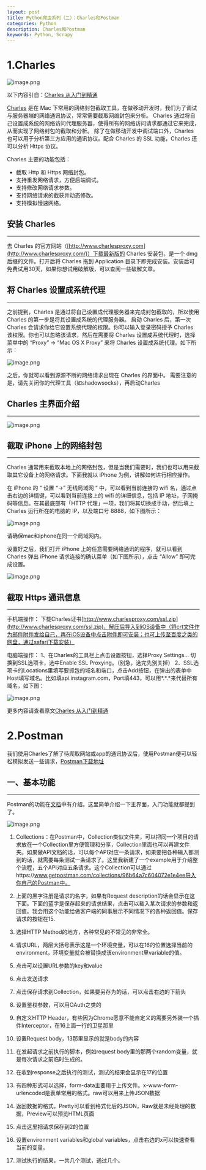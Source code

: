 ```yaml
---
layout: post
title: Python爬虫系列（二）：Charles和Postman
categories: Python
description: Charles和Postman
keywords: Python, Scrapy
---
```


# 1.Charles

![image.png](http://upload-images.jianshu.io/upload_images/1224641-cb91c0644ef98cca.png?imageMogr2/auto-orient/strip%7CimageView2/2/w/1240)

以下内容引自：[Charles 从入门到精通](http://blog.devtang.com/2015/11/14/charles-introduction/)

[Charles](http://www.charlesproxy.com/) 是在 Mac 下常用的网络封包截取工具，在做移动开发时，我们为了调试与服务器端的网络通讯协议，常常需要截取网络封包来分析。
Charles 通过将自己设置成系统的网络访问代理服务器，使得所有的网络访问请求都通过它来完成，从而实现了网络封包的截取和分析。
除了在做移动开发中调试端口外，Charles 也可以用于分析第三方应用的通讯协议。配合 Charles 的 SSL 功能，Charles 还可以分析 Https 协议。

Charles 主要的功能包括：
* 截取 Http 和 Https 网络封包。
* 支持重发网络请求，方便后端调试。
* 支持修改网络请求参数。
* 支持网络请求的截获并动态修改。
* 支持模拟慢速网络。

##  安装 Charles

***

去 Charles 的官方网站（[http://www.charlesproxy.com](http://www.charlesproxy.com/)）下载最新版的 Charles 安装包，是一个 dmg 后缀的文件。打开后将 Charles 拖到 Application 目录下即完成安装。安装后可免费试用30天，如果你想试用破解版，可以查阅一些破解文章。

## 将 Charles 设置成系统代理

***

之前提到，Charles 是通过将自己设置成代理服务器来完成封包截取的，所以使用 Charles 的第一步是将其设置成系统的代理服务器。
启动 Charles 后，第一次 Charles 会请求你给它设置系统代理的权限。你可以输入登录密码授予 Charles 该权限。你也可以忽略该请求，然后在需要将 Charles 设置成系统代理时，选择菜单中的 “Proxy” -> “Mac OS X Proxy” 来将 Charles 设置成系统代理。如下所示：

![image.png](http://upload-images.jianshu.io/upload_images/1224641-05bf3a00b441cbb8.png?imageMogr2/auto-orient/strip%7CimageView2/2/w/1240)

之后，你就可以看到源源不断的网络请求出现在 Charles 的界面中。
需要注意的是，请先关闭你的代理工具（如shadowsocks），再启动Charles

## Charles 主界面介绍
***

![image.png](http://upload-images.jianshu.io/upload_images/1224641-84f101160115ad6c.png?imageMogr2/auto-orient/strip%7CimageView2/2/w/1240)



## 截取 iPhone 上的网络封包
***

Charles 通常用来截取本地上的网络封包，但是当我们需要时，我们也可以用来截取其它设备上的网络请求。下面我就以 iPhone 为例，讲解如何进行相应操作。

在 iPhone 的 “ 设置 “->” 无线局域网 “ 中，可以看到当前连接的 wifi 名，通过点击右边的详情键，可以看到当前连接上的 wifi 的详细信息，包括 IP 地址，子网掩码等信息。在其最底部有「HTTP 代理」一项，我们将其切换成手动，然后填上 Charles 运行所在的电脑的 IP，以及端口号 8888，如下图所示：

![image.png](http://upload-images.jianshu.io/upload_images/1224641-fe31fabb2470a295.png?imageMogr2/auto-orient/strip%7CimageView2/2/w/1240)

请确保mac和iphone在同一个局域网内。

设置好之后，我们打开 iPhone 上的任意需要网络通讯的程序，就可以看到 Charles 弹出 iPhone 请求连接的确认菜单（如下图所示），点击 “Allow” 即可完成设置。

![image.png](http://upload-images.jianshu.io/upload_images/1224641-0ff3f991e6ac6d81.png?imageMogr2/auto-orient/strip%7CimageView2/2/w/1240)


## 截取 Https 通讯信息
***

手机端操作：
下载Charles证书[http://www.charlesproxy.com/ssl.zip](http://www.charlesproxy.com/ssl.zip)，解压后导入到iOS设备中（将crt文件作为邮件附件发给自己，再在iOS设备中点击附件即可安装；也可上传至百度之类的网盘，通过safari下载安装）

电脑端操作：
1、在Charles的工具栏上点击设置按钮，选择Proxy Settings…
切换到SSL选项卡，选中Enable SSL Proxying。（别急，选完先别关掉）
2、SSL选项卡的Locations里填写要抓包的域名和端口，点击Add按钮，在弹出的表单中Host填写域名。比如填api.instagram.com，Port填443，可以用*.*.*来代替所有域名，如下图：


![image.png](http://upload-images.jianshu.io/upload_images/1224641-9d5dd9929edb307d.png?imageMogr2/auto-orient/strip%7CimageView2/2/w/1240)

更多内容请查看原文[Charles 从入门到精通](http://blog.devtang.com/2015/11/14/charles-introduction/)


# 2.Postman
我们使用Charles了解了待爬取网站或app的通讯协议后，使用Postman便可以轻松模拟发送一些请求，[Postman下载地址](https://www.getpostman.com/apps)

## 一、基本功能
***

Postman的功能在[文档](https://www.getpostman.com/docs)中有介绍。这里简单介绍一下主界面，入门功能就都提到了。

![image.png](http://upload-images.jianshu.io/upload_images/1224641-afe01c62877e807b.png?imageMogr2/auto-orient/strip%7CimageView2/2/w/1240)

1. Collections：在Postman中，Collection类似文件夹，可以把同一个项目的请求放在一个Collection里方便管理和分享，Collection里面也可以再建文件夹。如果做API文档的话，可以每个API对应一条请求，如果要把各种输入都测到的话，就需要每条测试一条请求了。这里我新建了一个example用于介绍整个流程，五个API对应五条请求。这个Collection可以通过https://www.getpostman.com/collections/96b64a7c604072e1e4ee导入你自己的Postman中。

2. 上面的黑字注册是请求的名字，如果有Request description的话会显示在这下面。下面的蓝字是保存起来的请求结果，点击可以载入某次请求的参数和返回值。我会用这个功能给做客户端的同事展示不同情况下的各种返回值。保存请求的按钮在15.

3. 选择HTTP Method的地方，各种常见的不常见的非常全。

4. 请求URL，两层大括号表示这是一个环境变量，可以在16的位置选择当前的environment，环境变量就会被替换成该environment里variable的值。

5. 点击可以设置URL参数的key和value

6. 点击发送请求

7. 点击保存请求到Collection，如果要另存为的话，可以点击右边的下箭头

8. 设置鉴权参数，可以用OAuth之类的

9. 自定义HTTP Header，有些因为Chrome愿意不能自定义的需要另外装一个插件Interceptor，在16上面一行的卫星那里

10. 设置Request body，13那里显示的就是body的内容

11. 在发起请求之前执行的脚本，例如request body里的那两个random变量，就是每次请求之前临时生成的。

12. 在收到response之后执行的测试，测试的结果会显示在17的位置

13. 有四种形式可以选择，form-data主要用于上传文件。x-www-form-urlencoded是表单常用的格式。raw可以用来上传JSON数据

14. 返回数据的格式，Pretty可以看到格式化后的JSON，Raw就是未经处理的数据，Preview可以预览HTML页面

15. 点击这里把请求保存到2的位置

16. 设置environment variables和global variables，点击右边的x可以快速查看当前的变量。

17. 测试执行的结果，一共几个测试，通过几个。
